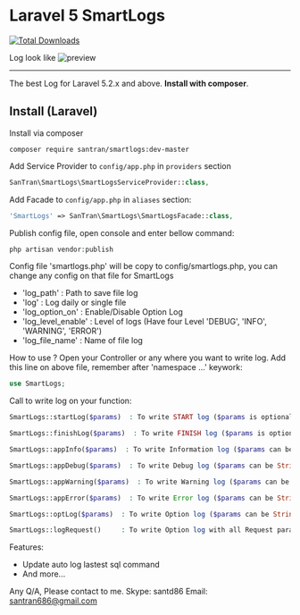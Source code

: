 Laravel 5 SmartLogs
======================

[![Total Downloads](https://img.shields.io/packagist/dt/santran/smartlogs.svg)](https://packagist.org/packages/santran/smartlogs)

Log look like
![preview](https://cloud.githubusercontent.com/assets/21286108/20433981/78479a96-add8-11e6-82c2-64bdc96fbc9b.png)

-----
The best Log for Laravel 5.2.x and above. **Install with composer**. 

Install (Laravel)
-----------------
Install via composer
```
composer require santran/smartlogs:dev-master
```

Add Service Provider to `config/app.php` in `providers` section
```php
SanTran\SmartLogs\SmartLogsServiceProvider::class,
```

Add Facade to `config/app.php` in `aliases` section:
```php 
'SmartLogs' => SanTran\SmartLogs\SmartLogsFacade::class,
```

Publish config file, open console and enter bellow command:
```php
php artisan vendor:publish
```
Config file 'smartlogs.php' will be copy to config/smartlogs.php, you can change any config on that file for SmartLogs
- 'log_path'         : Path to save file log
- 'log'              : Log daily or single file
- 'log_option_on'    : Enable/Disable Option Log
- 'log_level_enable' : Level of logs (Have four Level 'DEBUG', 'INFO', 'WARNING', 'ERROR')
- 'log_file_name'    : Name of file log

How to use ?
Open your Controller or any where you want to write log.
Add this line on above file, remember after 'namespace ...' keywork:
```php
use SmartLogs;
```
Call to write log on your function:
```php
SmartLogs::startLog($params)  : To write START log ($params is optional - Default is "START")

SmartLogs::finishLog($params)  : To write FINISH log ($params is optional - Default is "FINISH")

SmartLogs::appInfo($params)  : To write Information log ($params can be String or Array)

SmartLogs::appDebug($params)  : To write Debug log ($params can be String or Array)

SmartLogs::appWarning($params)  : To write Warning log ($params can be String or Array)

SmartLogs::appError($params)  : To write Error log ($params can be String or Array)

SmartLogs::optLog($params)  : To write Option log ($params can be String or Array)

SmartLogs::logRequest()     : To write Option log with all Request params
```

Features: 
- Update auto log lastest sql command
- And more...

Any Q/A, Please contact to me.
Skype: santd86
Email: santran686@gmail.com
